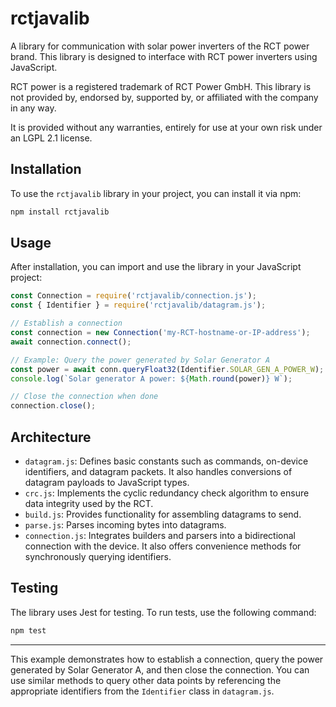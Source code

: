 # rctjavalib

A library for communication with solar power inverters of the RCT power brand. This library is designed to interface with RCT power inverters using JavaScript.

RCT power is a registered trademark of RCT Power GmbH. This library is not provided by, endorsed by, supported by, or affiliated with the company in any way.

It is provided without any warranties, entirely for use at your own risk under an LGPL 2.1 license.

## Installation

To use the `rctjavalib` library in your project, you can install it via npm:

```bash
npm install rctjavalib
```

## Usage

After installation, you can import and use the library in your JavaScript project:

```javascript
const Connection = require('rctjavalib/connection.js');
const { Identifier } = require('rctjavalib/datagram.js');

// Establish a connection
const connection = new Connection('my-RCT-hostname-or-IP-address');
await connection.connect();

// Example: Query the power generated by Solar Generator A
const power = await conn.queryFloat32(Identifier.SOLAR_GEN_A_POWER_W);
console.log(`Solar generator A power: ${Math.round(power)} W`);

// Close the connection when done
connection.close();
```

## Architecture

- `datagram.js`: Defines basic constants such as commands, on-device identifiers, and datagram packets. It also handles conversions of datagram payloads to JavaScript types.
- `crc.js`: Implements the cyclic redundancy check algorithm to ensure data integrity used by the RCT.
- `build.js`: Provides functionality for assembling datagrams to send.
- `parse.js`: Parses incoming bytes into datagrams.
- `connection.js`: Integrates builders and parsers into a bidirectional connection with the device. It also offers convenience methods for synchronously querying identifiers.

## Testing

The library uses Jest for testing. To run tests, use the following command:

```bash
npm test
```

---

This example demonstrates how to establish a connection, query the power generated by Solar Generator A, and then close the connection. You can use similar methods to query other data points by referencing the appropriate identifiers from the `Identifier` class in `datagram.js`.
